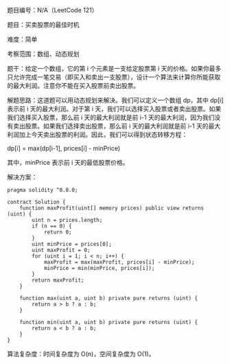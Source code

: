 题目编号：N/A（LeetCode 121）

题目：买卖股票的最佳时机

难度：简单

考察范围：数组、动态规划

题干：给定一个数组，它的第 i 个元素是一支给定股票第 i 天的价格。如果你最多只允许完成一笔交易（即买入和卖出一支股票），设计一个算法来计算你所能获取的最大利润。注意你不能在买入股票前卖出股票。

解题思路：这道题可以用动态规划来解决。我们可以定义一个数组 dp，其中 dp[i] 表示前 i 天的最大利润。对于第 i 天，我们可以选择买入股票或者卖出股票。如果我们选择买入股票，那么前 i 天的最大利润就是前 i-1 天的最大利润，因为我们没有卖出股票。如果我们选择卖出股票，那么前 i 天的最大利润就是前 i-1 天的最大利润加上今天卖出股票的利润。因此，我们可以得到状态转移方程：

dp[i] = max(dp[i-1], prices[i] - minPrice)

其中，minPrice 表示前 i 天的最低股票价格。

解决方案：

```solidity
pragma solidity ^0.8.0;

contract Solution {
    function maxProfit(uint[] memory prices) public view returns (uint) {
        uint n = prices.length;
        if (n == 0) {
            return 0;
        }
        uint minPrice = prices[0];
        uint maxProfit = 0;
        for (uint i = 1; i < n; i++) {
            maxProfit = max(maxProfit, prices[i] - minPrice);
            minPrice = min(minPrice, prices[i]);
        }
        return maxProfit;
    }
    
    function max(uint a, uint b) private pure returns (uint) {
        return a > b ? a : b;
    }
    
    function min(uint a, uint b) private pure returns (uint) {
        return a < b ? a : b;
    }
}
```

算法复杂度：时间复杂度为 O(n)，空间复杂度为 O(1)。